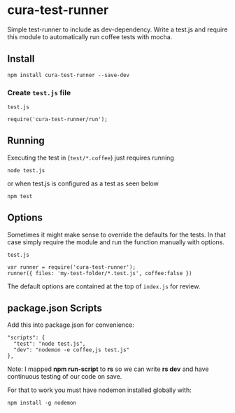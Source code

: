 cura-test-runner
================

Simple test-runner to include as dev-dependency. Write a test.js and require this module to automatically run coffee tests with mocha.

## Install

    npm install cura-test-runner --save-dev

### Create `test.js` file

`test.js`

    require('cura-test-runner/run');

## Running

Executing the test in (`test/*.coffee`) just requires running 

    node test.js 

or when test.js is configured as a test as seen below

    npm test

## Options

Sometimes it might make sense to override the defaults for the tests. In that case simply require the module and run the function manually with options.

`test.js`

    var runner = require('cura-test-runner');
    runner({ files: 'my-test-folder/*.test.js', coffee:false })

The default options are contained at the top of `index.js` for review.

## package.json Scripts

Add this into package.json for convenience:

    "scripts": {
      "test": "node test.js",
      "dev": "nodemon -e coffee,js test.js"
    },

Note: I mapped **npm run-script** to **rs** so we can write **rs dev**
and have continuous testing of our code on save.

For that to work you must have nodemon installed globally with:

    npm install -g nodemon
